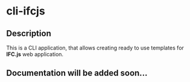 # cli-ifcjs
## Description 
This is a CLI application, that allows creating ready to use templates for **IFC.js** web application.
## Documentation will be added soon...
